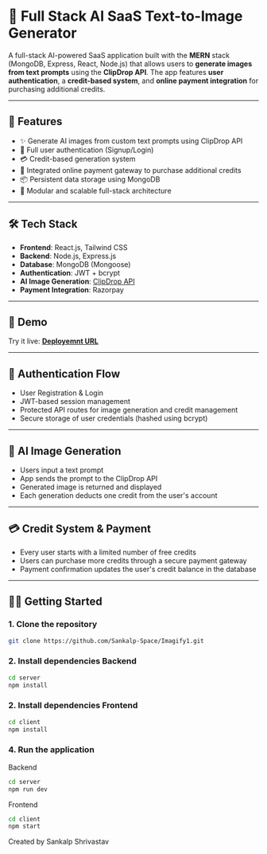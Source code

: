 # 🧠 Full Stack AI SaaS Text-to-Image Generator

A full-stack AI-powered SaaS application built with the **MERN** stack (MongoDB, Express, React, Node.js) that allows users to **generate images from text prompts** using the **ClipDrop API**. The app features **user authentication**, a **credit-based system**, and **online payment integration** for purchasing additional credits.

---

## 🚀 Features

- ✨ Generate AI images from custom text prompts using ClipDrop API
- 🔐 Full user authentication (Signup/Login)
- 💳 Credit-based generation system
- 🛒 Integrated online payment gateway to purchase additional credits
- 📦 Persistent data storage using MongoDB
- 🧩 Modular and scalable full-stack architecture

---

## 🛠️ Tech Stack

- **Frontend**: React.js, Tailwind CSS
- **Backend**: Node.js, Express.js
- **Database**: MongoDB (Mongoose)
- **Authentication**: JWT + bcrypt
- **AI Image Generation**: [ClipDrop API](https://clipdrop.co/apis)
- **Payment Integration**: Razorpay

---

## 📸 Demo

Try it live: **[Deployemnt URL](https://imagify1-13gr.onrender.com)**

---

## 🔐 Authentication Flow

- User Registration & Login
- JWT-based session management
- Protected API routes for image generation and credit management
- Secure storage of user credentials (hashed using bcrypt)

---

## 🧠 AI Image Generation

- Users input a text prompt
- App sends the prompt to the ClipDrop API
- Generated image is returned and displayed
- Each generation deducts one credit from the user's account

---

## 💳 Credit System & Payment

- Every user starts with a limited number of free credits
- Users can purchase more credits through a secure payment gateway
- Payment confirmation updates the user's credit balance in the database

---

## 🧑‍💻 Getting Started

### 1. Clone the repository

```bash
git clone https://github.com/Sankalp-Space/Imagify1.git
```

### 2. Install dependencies Backend

```bash
cd server
npm install
```

### 2. Install dependencies Frontend

```bash
cd client
npm install
```
### 4. Run the application 
Backend
```bash
cd server
npm run dev
```
Frontend
```bash
cd client
npm start
```
Created by Sankalp Shrivastav


